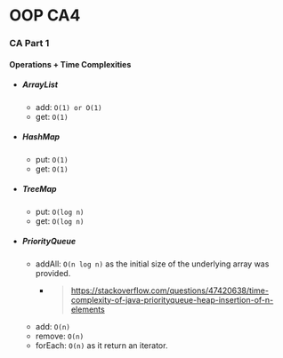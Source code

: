 # OOP CA4

### CA Part 1

#### Operations + Time Complexities

- ##### ArrayList
   - add: `O(1) or O(1)`
   - get: `O(1)`

- ##### HashMap
   - put: `O(1)`
   - get: `O(1)`

- ##### TreeMap
   - put: `O(log n)`
   - get: `O(log n)`

- ##### PriorityQueue
   - addAll: `O(n log n)` as the initial size of the underlying array was provided.
      - > https://stackoverflow.com/questions/47420638/time-complexity-of-java-priorityqueue-heap-insertion-of-n-elements
   - add: `O(n)`
   - remove: `O(n)`
   - forEach: `O(n)` as it return an iterator.
